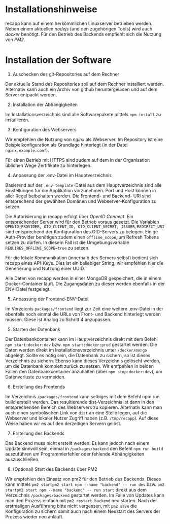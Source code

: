 # Installationshinweise

recapp kann auf einem herkömmlichen Linuxserver betrieben werden. Neben einem aktuellen _nodejs_ (und den zugehörigen Tools) wird auch _docker_ benötigt. Für den Betrieb des Backends empfiehlt sich die Nutzung von _PM2_.

# Installation der Software

1. Auschecken des git-Repositories auf dem Rechner

Der aktuelle Stand des Repositories soll auf dem Rechner installiert werden. Alternativ kann auch ein Archiv von github heruntergeladen und auf dem Server entpackt werden.

2. Installation der Abhängigkeiten

Im Installationsverzeichnis sind alle Softwarepakete mittels `npm install` zu installieren.

3. Konfiguration des Webservers

Wir empfehlen die Nutzung von _nginx_ als Webserver. Im Repository ist eine Beispielkonfiguration als Grundlage hinterlegt (in der Datei `nginx.example.conf`).

Für einen Betrieb mit HTTPS sind zudem auf dem in der Organisation üblichen Wege Zertifikate zu hinterlegen.

4. Anpassung der .env-Datei im Hauptverzeichnis

Basierend auf der `.env-template`-Datei aus dem Hauptverzeichnis sind alle Einstellungen für die Applikation vorzunehmen. Port und Host können in aller Regel beibehalten werden. Die Frontend- und Backend- URI sind entsprechend der gewählten Domänen und Webserver-Konfiguration zu setzen.

Die Autorisierung in recapp erfolgt über _OpenID Connect_. Ein entsprechender Server wird für den Betrieb voraus gesetzt. Die Variablen `OPENID_PROVIDER, OID_CLIENT_ID, OID_CLIENT_SECRET, ISSUER,REDIRECT_URI` sind entsprechend der Konfiguration des OID-Servers zu belegen. Einige Auth-Provider benötigen zudem einen `offline_scope`, um Refresh Tokens setzen zu dürfen. In diesem Fall ist die Umgebungsvariable `REQUIRES_OFFLINE_SCOPE=true` zu setzen.

Für die lokale Kommunikation (innerhalb des Servers selbst) bedient sich recapp eines API-Keys. Dies ist ein beliebiger String, wir empfehlen hier die Generierung und Nutzung einer UUID.

Alle Daten von recapp werden in einer MongoDB gespeichert, die in einem Docker-Container läuft. Die Zugangsdaten zu dieser werden ebenfalls in der ENV-Datei festgelegt.

5. Anpassung der Frontend-ENV-Datei

Im Verzeicnis `packages/frontend` liegt zur Zeit eine weitere .env-Datei in der ebenfalls noch einmal die URLs von Front- und Backend hinterlegt werden müssen. Diese ist Analog zu Schritt 4 anzupassen.

5. Starten der Datenbank

Der Datenbankcontainer kann im Hauptverzeichnis direkt mit dem Befehl `npm start:docker:dev` bzw. `npm start:docker:prod` gestartet werden. Die Daten werden direkt im Installationsverzeichnis unter `/docker/mongo` abgelegt. Sollte es nötig sein, die Datenbank zu sichern, so ist dieses Verzeichnis zu sichern. Ebenso kann dieses Verzeichnis gelöscht werden, um die Datenbank komplett zurück zu setzen. Wir emfpehlen in beiden Fällen den Datenbankcontainer anzuhalten (über `npm stop:docker:dev`), um Datenverluste zu vermeiden.

6. Erstellung des Frontends

Im Verzeichnis `/packages/frontend` kann selbiges mit dem Befehl npm run build erstellt werden. Das resultierende dist-Verzeichnis ist dann in den entsprechenden Bereich des Webservers zu kopieren. Alternativ kann man auch einen symbolischen Link von `dist` an eine Stelle legen, auf die Webserver und lokaler Nutzer Zugriff haben (z.B. `/tmp/recapp`). Auf diese Weise haben wir es auf den derzeitigen Servern gelöst.

7. Erstellung des Backends

Das Backend muss nicht erstellt werden. Es kann jedoch nach einem Update sinnvoll sein, einmal in `/packages/backend` den Befehl `npm run build` auszuführen um Programmierfehler oder fehlende Abhängigkeiten auszuschließen.

8. (Optional) Start des Backends über PM2

Wir empfehlen den Einsatz von pm2 für den Betrieb des Backends. Dieses kann mittels `pm2 startpm2 start npm --name "backend" -- run dev` bzw. `pm2 startpm2 start npm --name "backend" -- run start` direkt aus dem Verzeichnis `/packages/backend` gestartet werden. Im Falle von Updates kann man den Prozess einfach mit `pm2 restart backend` neu starten. Nach der erstmaligen Ausführung bitte nicht vergessen, mit `pm2 save` die Konfiguration zu sichern damit auch nach einem Neustart des Servers der Prozess wieder neu anläuft.
